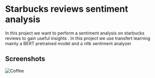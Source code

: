 
# Starbucks reviews sentiment analysis



In this project we want to perform a sentiment analysis on starbucks reviews to gain useful insights . In this project we use transfert learning mainly a BERT pretrained model and a nltk sentiment analyzer


## Screenshots

![Coffee](https://storage.googleapis.com/kaggle-datasets-images/3741616/6476914/d8a5de4f7b88f013c7813435f0d44186/dataset-cover.jpg?t=2023-09-15-08-27-02)

